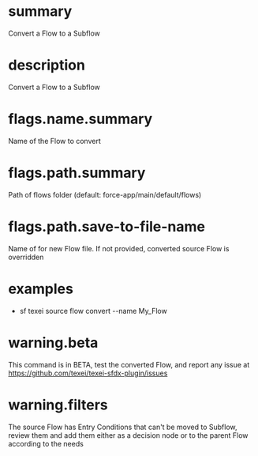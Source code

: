 # summary

Convert a Flow to a Subflow

# description

Convert a Flow to a Subflow

# flags.name.summary

Name of the Flow to convert

# flags.path.summary

Path of flows folder (default: force-app/main/default/flows)

# flags.path.save-to-file-name

Name of for new Flow file. If not provided, converted source Flow is overridden

# examples

- sf texei source flow convert --name My_Flow

# warning.beta

This command is in BETA, test the converted Flow, and report any issue at https://github.com/texei/texei-sfdx-plugin/issues

# warning.filters

The source Flow has Entry Conditions that can't be moved to Subflow, review them and add them either as a decision node or to the parent Flow according to the needs
